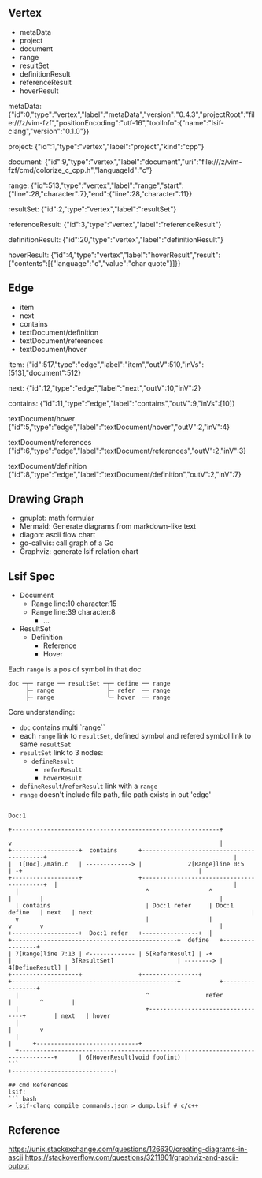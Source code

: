 ## Vertex
- metaData
- project
- document
- range
- resultSet
- definitionResult
- referenceResult
- hoverResult

metaData:
{"id":0,"type":"vertex","label":"metaData","version":"0.4.3","projectRoot":"file:///z/vim-fzf","positionEncoding":"utf-16","toolInfo":{"name":"lsif-clang","version":"0.1.0"}}

project:
{"id":1,"type":"vertex","label":"project","kind":"cpp"}

document:
{"id":9,"type":"vertex","label":"document","uri":"file:///z/vim-fzf/cmd/colorize_c_cpp.h","languageId":"c"}

range:
{"id":513,"type":"vertex","label":"range","start":{"line":28,"character":7},"end":{"line":28,"character":11}}

resultSet:
{"id":2,"type":"vertex","label":"resultSet"}

referenceResult:
{"id":3,"type":"vertex","label":"referenceResult"}

definitionResult:
{"id":20,"type":"vertex","label":"definitionResult"}

hoverResult:
{"id":4,"type":"vertex","label":"hoverResult","result":{"contents":[{"language":"c","value":"char quote"}]}}

## Edge
- item
- next
- contains
- textDocument/definition
- textDocument/references
- textDocument/hover

item:
{"id":517,"type":"edge","label":"item","outV":510,"inVs":[513],"document":512}

next:
{"id":12,"type":"edge","label":"next","outV":10,"inV":2}

contains:
{"id":11,"type":"edge","label":"contains","outV":9,"inVs":[10]}

textDocument/hover
{"id":5,"type":"edge","label":"textDocument/hover","outV":2,"inV":4}

textDocument/references
{"id":6,"type":"edge","label":"textDocument/references","outV":2,"inV":3}

textDocument/definition
{"id":8,"type":"edge","label":"textDocument/definition","outV":2,"inV":7}

## Drawing Graph
- gnuplot: math formular
- Mermaid: Generate diagrams from markdown-like text
- diagon: ascii flow chart
- go-callvis: call graph of a Go
- Graphviz: generate lsif relation chart

## Lsif Spec
- Document
  * Range line:10 character:15
  * Range line:39 character:8
	* ...
- ResultSet
  * Definition
	* Reference
	* Hover

Each `range` is a pos of symbol in that doc

    doc ─┬─ range ── resultSet ─┬─ define ── range
         ├─ range               ├─ refer  ── range
         ├─ range               └─ hover  ── range

Core understanding:
- `doc` contains multi `range``
- each `range` link to `resultSet`, defined symbol and refered symbol link to
  same `resultSet`
- `resultSet` link to 3 nodes:
  * `defineResult`
	* `referResult`
	* `hoverResult`
- `defineResult`/`referResult` link with a `range`
- `range` doesn't include file path, file path exists in out 'edge'

```
                                                                                 Doc:1
                                                                          +-----------------------------------------------------------+
                                                                          v                                                           |
+-------------------+  contains      +------------------------------------------+                                                     |
|  1[Doc]./main.c   | -------------> |             2[Range]line 0:5             | -+                                                  |
+-------------------+                +------------------------------------------+  |                                                  |
  |                                    ^                 ^                |        |                                                  |
  | contains                           | Doc:1 refer     | Doc:1 define   | next   | next                                             |
  v                                    |                 |                v        v                                                  |
+-------------------+  Doc:1 refer   +----------------+  |              +-----------------------------------------------+  define   +-----------------+
| 7[Range]line 7:13 | <------------- | 5[ReferResult] | -+              |                 3[ResultSet]                  | --------> | 4[DefineResutl] |
+-------------------+                +----------------+                 +-----------------------------------------------+           +-----------------+
  |                                    ^                refer             |        ^        |
  |                                    +----------------------------------+        | next   | hover
  |                                                                                |        v
  |                                                                                |      +-----------------------------+
  +--------------------------------------------------------------------------------+      | 6[HoverResult]void foo(int) |
```                                                                                        +-----------------------------+

## cmd References
lsif:
``` bash
> lsif-clang compile_commands.json > dump.lsif # c/c++
```

## Reference
https://unix.stackexchange.com/questions/126630/creating-diagrams-in-ascii
https://stackoverflow.com/questions/3211801/graphviz-and-ascii-output
